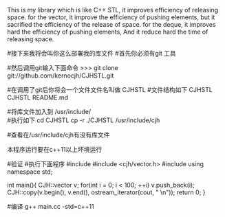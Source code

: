 This is my library which is like C++ STL, it improves efficiency of releasing space.
for the vector, it improve the efficiency of pushing elements, but it sacrified the efficiency of the release of space.
for the deque, it improves hard the efficiency of pushing elements, And it reduce hard the time of releasing space.


#接下来我将会叫你这么部署我的库文件
#首先你必须有git 工具

#然后调用git输入下面命令
	>>> git clone git://github.com/kernocjh/CJHSTL.git

#在调用了git后你将会一个文件文件名叫做 CJHSTL
#文件结构如下
	CJHSTL
		CJHSTL
		README.md

#将库文件加入到 /usr/include/  
#执行如下
cd CJHSTL
cp -r ./CJHSTL /usr/include/cjh

#查看在/usr/include/cjh有没有库文件


本程序运行要在c++11以上坏境运行



#验证
#执行下面程序
#include <iostream>
#include <cjh/vector.h>
#include <iterator>
using namespace std;

int main(){
	CJH::vector<int> v;
	for(int i = 0; i < 100; ++i)
		v.push_back(i);
	CJH::copy(v.begin(), v.end(), ostream_iterator<int>(cout, " \n"));
	return 0;
}



#编译
g++ main.cc  -std=c++11

